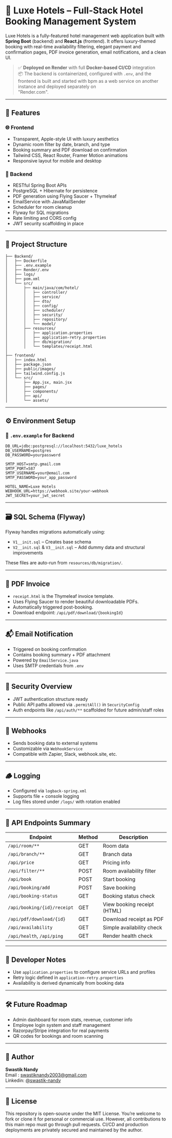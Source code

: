 # 🏨 Luxe Hotels – Full-Stack Hotel Booking Management System

Luxe Hotels is a fully-featured hotel management web application built with **Spring Boot** (backend) and **React.js** (frontend). It offers luxury-themed booking with real-time availability filtering, elegant payment and confirmation pages, PDF invoice generation, email notifications, and a clean UI.

> ✅ **Deployed on Render** with full **Docker-based CI/CD** integration  
> 📦 The backend is containerized, configured with `.env`, and the frontend is built and started with bpm as a web service on another instance and deployed separately on    
"Render.com".

---

## 🚀 Features

### 🌐 Frontend
- Transparent, Apple-style UI with luxury aesthetics
- Dynamic room filter by date, branch, and type
- Booking summary and PDF download on confirmation
- Tailwind CSS, React Router, Framer Motion animations
- Responsive layout for mobile and desktop

### 🔧 Backend
- RESTful Spring Boot APIs
- PostgreSQL + Hibernate for persistence
- PDF generation using Flying Saucer + Thymeleaf
- EmailService with JavaMailSender
- Scheduler for room cleanup
- Flyway for SQL migrations
- Rate limiting and CORS config
- JWT security scaffolding in place

---

## 🧱 Project Structure

```
├── Backend/
│   ├── Dockerfile
│   ├── .env.example
│   ├── Render/.env
│   ├── logs/
│   ├── pom.xml
│   └── src/
│       ├── main/java/com/hotel/
│       │   ├── controller/
│       │   ├── service/
│       │   ├── dto/
│       │   ├── config/
│       │   ├── scheduler/
│       │   ├── security/
│       │   ├── repository/
│       │   └── model/
│       ├── resources/
│       │   ├── application.properties
│       │   ├── application-retry.properties
│       │   ├── db/migration/
│       │   └── templates/receipt.html
│
├── frontend/
│   ├── index.html
│   ├── package.json
│   ├── public/images/
│   ├── tailwind.config.js
│   └── src/
│       ├── App.jsx, main.jsx
│       ├── pages/
│       ├── components/
│       ├── api/
│       └── assets/
```

---

## ⚙️ Environment Setup

### 🔐 `.env.example` for Backend

```env
DB_URL=jdbc:postgresql://localhost:5432/luxe_hotels
DB_USERNAME=postgres
DB_PASSWORD=yourpassword

SMTP_HOST=smtp.gmail.com
SMTP_PORT=587
SMTP_USERNAME=your@email.com
SMTP_PASSWORD=your_app_password

HOTEL_NAME=Luxe Hotels
WEBHOOK_URL=https://webhook.site/your-webhook
JWT_SECRET=your_jwt_secret
```

---

## 🗃️ SQL Schema (Flyway)

Flyway handles migrations automatically using:

- `V1__init.sql` – Creates base schema
- `V2__init.sql` & `V3__init.sql` – Add dummy data and structural improvements

These files are auto-run from `resources/db/migration/`.

---

## 🧾 PDF Invoice

- `receipt.html` is the Thymeleaf invoice template.
- Uses Flying Saucer to render beautiful downloadable PDFs.
- Automatically triggered post-booking.
- Download endpoint: `/api/pdf/download/{bookingId}`

---

## 📬 Email Notification

- Triggered on booking confirmation
- Contains booking summary + PDF attachment
- Powered by `EmailService.java`
- Uses SMTP credentials from `.env`

---

## 🔐 Security Overview

- JWT authentication structure ready
- Public API paths allowed via `.permitAll()` in `SecurityConfig`
- Auth endpoints like `/api/auth/**` scaffolded for future admin/staff roles

---

## 📡 Webhooks

- Sends booking data to external systems
- Customizable via `WebhookService`
- Compatible with Zapier, Slack, webhook.site, etc.

---

## 🪵 Logging

- Configured via `logback-spring.xml`
- Supports file + console logging
- Log files stored under `/logs/` with rotation enabled

---

## 🔗 API Endpoints Summary

| Endpoint                        | Method | Description                     |
|--------------------------------|--------|---------------------------------|
| `/api/room/**`                 | GET    | Room data                       |
| `/api/branch/**`               | GET    | Branch data                     |
| `/api/price`                   | GET    | Pricing info                    |
| `/api/filter/**`               | POST   | Room availability filter        |
| `/api/book`                    | POST   | Start booking                   |
| `/api/booking/add`             | POST   | Save booking                    |
| `/api/booking-status`          | GET    | Booking status check            |
| `/api/booking/{id}/receipt`    | GET    | View booking receipt (HTML)     |
| `/api/pdf/download/{id}`       | GET    | Download receipt as PDF         |
| `/api/availability`           | GET    | Simple availability check       |
| `/api/health`, `/api/ping`     | GET    | Render health check             |

---

## 🧪 Developer Notes

- Use `application.properties` to configure service URLs and profiles
- Retry logic defined in `application-retry.properties`
- Availability is derived dynamically from booking data

---

## 🛠️ Future Roadmap

- Admin dashboard for room stats, revenue, customer info
- Employee login system and staff management
- Razorpay/Stripe integration for real payments
- QR codes for bookings and room scanning

---

## 👤 Author

**Swastik Nandy**  
 Email : swastiknandy2003@gmail.com  
 Linkedin: [@swastik-nandy](https://www.linkedin.com/in/swastik-nandy/)

---

## 📄 License

This repository is open-source under the MIT License. You’re welcome to fork or clone it for personal or commercial use. However, all contributions to this main repo must go through pull requests. CI/CD and production deployments are privately secured and maintained by the author.